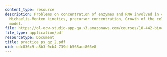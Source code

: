 ```yaml
---
content_type: resource
description: Problems on concentration of enzymes and RNA involved in cell synthesis,
  Michaelis-Menten kinetics, precursor concentration, Growth of the cell, structured
  model.
file: https://ol-ocw-studio-app-qa.s3.amazonaws.com/courses/10-442-biochemical-engineering-spring-2005/cdc836c9a8b30cb4739db568acc866e8_practice_ps_qz_2.pdf
file_type: application/pdf
resourcetype: Document
title: practice_ps_qz_2.pdf
uid: cdc836c9-a8b3-0cb4-739d-b568acc866e8
---
```

